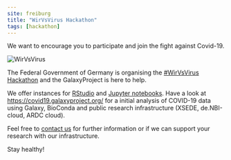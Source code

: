 ```yaml
---
site: freiburg
title: "WirVsVirus Hackathon"
tags: [hackathon]
---
```


We want to encourage you to participate and join the fight against Covid-19. 

![WirVsVirus](https://wirvsvirushackathon.org/wp-content/uploads/2020/03/12-scaled.jpg)

The Federal Government of Germany is organising the [#WirVsVirus Hackathon](https://wirvsvirushackathon.org/) and the GalaxyProject is here to help.

We offer instances for [RStudio](https://galaxyproject.github.io/training-material/topics/galaxy-ui/tutorials/rstudio/tutorial.html) and [Jupyter notebooks](https://galaxyproject.github.io/training-material/topics/galaxy-ui/tutorials/galaxy-intro-jupyter/tutorial.html). Have a look at https://covid19.galaxyproject.org/ for a initial analysis of COVID-19 data using Galaxy, BioConda and public research infrastructure (XSEDE, de.NBI-cloud, ARDC cloud).

Feel free to [contact us](galaxy@informatik.uni-freiburg.de) for further information or if we can support your research with our infrastructure.

Stay healthy!
